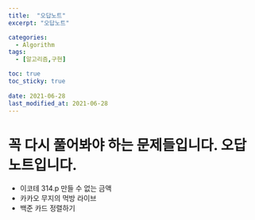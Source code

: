 ```yaml
---
title:  "오답노트"
excerpt: "오답노트"

categories:
  - Algorithm
tags:
  - [알고리즘,구현]

toc: true
toc_sticky: true
 
date: 2021-06-28
last_modified_at: 2021-06-28
---
```


# 꼭 다시 풀어봐야 하는 문제들입니다. 오답노트입니다.

- 이코테 314.p 만들 수 없는 금액
- 카카오 무지의 먹방 라이브 
- 백준 카드 정렬하기
